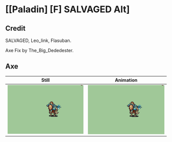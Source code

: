 # [\[Paladin\] \[F\] SALVAGED Alt]

## Credit

SALVAGED, Leo_link, Flasuban.

Axe Fix by The_Big_Dededester.
	
## Axe

| Still | Animation |
| :---: | :-------: |
| ![Axe still](./Axe_000.png) | ![Axe animation](./Axe.gif) |
